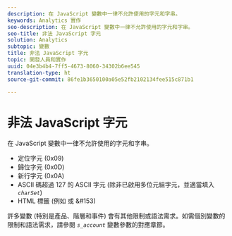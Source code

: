 ```yaml
---
description: 在 JavaScript 變數中一律不允許使用的字元和字串。
keywords: Analytics 實作
seo-description: 在 JavaScript 變數中一律不允許使用的字元和字串。
seo-title: 非法 JavaScript 字元
solution: Analytics
subtopic: 變數
title: 非法 JavaScript 字元
topic: 開發人員和實作
uuid: 04e3b4b4-7ff5-4673-8060-34302b6ee545
translation-type: ht
source-git-commit: 86fe1b3650100a05e52fb2102134fee515c871b1

---
```



# 非法 JavaScript 字元

在 JavaScript 變數中一律不允許使用的字元和字串。

* 定位字元 (0x09)
* 歸位字元 (0x0D)
* 新行字元 (0x0A)
* ASCII 碼超過 127 的 ASCII 字元 (除非已啟用多位元組字元，並適當填入  *`charSet`*)
* HTML 標籤 (例如 <b></b> 或 &amp;#153)

許多變數 (特別是產品、階層和事件) 會有其他限制或語法需求。如需個別變數的限制和語法需求，請參閱  *`s_account`* 變數參數的對應章節。
